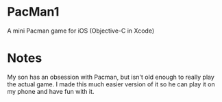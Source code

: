 # PacMan1
A mini Pacman game for iOS (Objective-C in Xcode)

# Notes
My son has an obsession with Pacman, but isn't old enough to really play the actual game.  I made this much easier version of it so he can play it on my phone and have fun with it.
